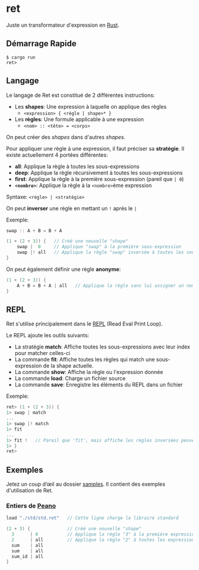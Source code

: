 # ret

Juste un transformateur d'expression en [Rust](https://www.rust-lang.org/).

## Démarrage Rapide

```console
$ cargo run
ret>
```

## Langage

Le langage de Ret est constitué de 2 différentes instructions:
- Les **shapes**: Une expression à laquelle on applique des règles
	 - `<expression> { <règle | shape>* }`
 - Les **règles**: Une formule applicable à une expression
	 - `<nom> :: <tête> = <corps>`

On peut créer des *shapes* dans d'autres *shapes*.

Pour appliquer une règle à une expression, il faut préciser sa **stratégie**.
Il existe actuellement 4 portées différentes:
- **all**: Applique la règle à toutes les sous-expressions
- **deep**: Applique la règle récursivement à toutes les sous-expressions
- **first**: Applique la règle à la première sous-expression (pareil que `| 0`)
- **`<nombre>`**: Applique la règle à la `<nombre>`ème expression

Syntaxe: `<règle> | <stratégie>`

On peut **inverser** une règle en mettant un `!` après le `|`

Exemple: 
```c
swap :: A + B = B + A

(1 + (2 + 3)) {   // Créé une nouvelle "shape"
	swap |  0     // Applique "swap" à la première sous-expression
	swap |! all   // Applique la règle "swap" inversée à toutes les sous-expressions
}
```

On peut également définir une règle **anonyme**:
````c
(1 + (2 + 3)) {
    A + B = B + A | all   // Applique la règle sans lui assigner un nom
}
````

## REPL

Ret s'utilise principalement dans le [REPL](https://en.wikipedia.org/wiki/Read%E2%80%93eval%E2%80%93print_loop) (Read Eval Print Loop).

Le REPL ajoute les outils suivants:
- La stratégie **match**: Affiche toutes les sous-expressions avec leur index pour matcher celles-ci
- La commande **fit**: Affiche toutes les règles qui match une sous-expression de la shape actuelle.
- La commande **show**: Affiche la règle ou l'expression donnée
- La commande **load**: Charge un fichier source
- La commande **save**: Enregistre les éléments du REPL dans un fichier

Exemple:
```c
ret> (1 + (2 + 3)) {
1> swap | match
...
1> swap |! match
1> fit
...
1> fit !   // Pareil que 'fit', mais affiche les règles inversées peuvent être appliquées	
1> }
ret>
```

## Exemples

Jetez un coup d’œil au dossier [samples](./samples). Il contient des exemples d'utilisation de Ret.

### Entiers de [Peano](https://fr.wikipedia.org/wiki/Axiomes_de_Peano)

```c
load "./std/std.ret"   // Cette ligne charge la libraire standard

(2 + 3) {              // Créé une nouvelle "shape"
  3      | 0           // Applique la règle "3" à la première expression
  2      | all         // Applique la règle "2" à toutes les expressions
  sum    | all
  sum    | all
  sum_id | all
}
```

